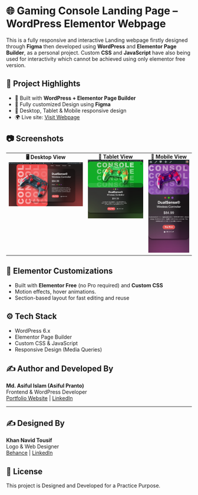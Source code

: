 # 🌐 Gaming Console Landing Page – WordPress Elementor Webpage

This is a fully responsive and interactive Landing webpage firstly designed through **Figma** then developed using **WordPress** and **Elementor Page Builder**, as a personal project. Custom **CSS** and **JavaScript** have also being used for interactivity which cannot be achieved using only elementor free version.

## 📌 Project Highlights

- 🔧 Built with **WordPress + Elementor Page Builder**
- 🎨 Fully customized Design using **Figma**
- 📱 Desktop, Tablet & Mobile responsive design
- 🌍 Live site: [Visit Webpage](https://gamingconsolelandingpage.asifulpranto.com)

## 📷 Screenshots

<table>
  <tr>
    <td align="center" valign="top">
      <strong>🖥️ Desktop View</strong><br>
      <img src="screenshots/LandingPage - Desktop.png" alt="Page DesktopView Image" width="400">
    </td>
    <td align="center" valign="top">
      <strong>📱 Tablet View</strong><br>
      <img src="screenshots/LandingPage - Tablet.png" alt="Page TabletView Image" width="300">
    </td>
    <td align="center" valign="top">
      <strong>📱 Mobile View</strong><br>
      <img src="screenshots/LandingPage - Mobile.png" alt="Page MobileView Image" width="200">
    </td>
  </tr>
</table>

## 🧩 Elementor Customizations

- Built with **Elementor Free** (no Pro required) and **Custom CSS**
- Motion effects, hover animations.
- Section-based layout for fast editing and reuse

## ⚙️ Tech Stack

- WordPress 6.x
- Elementor Page Builder
- Custom CSS & JavaScript
- Responsive Design (Media Queries)

## ✍️ Author and Developed By

**Md. Asiful Islam (Asiful Pranto)**  
Frontend & WordPress Developer  
[Portfolio Website](https://asifulpranto.com) | [LinkedIn](https://linkedin.com/in/asiful-i-pranto)

---

## ✍️ Designed By

**Khan Navid Tousif**  
Logo & Web Designer  
[Behance](https://behance.net/kntousif) | [LinkedIn](https://linkedin.com/in/khan-navid-tousif-73aa0021a)

## 📃 License

This project is Designed and Developed for a Practice Purpose.

